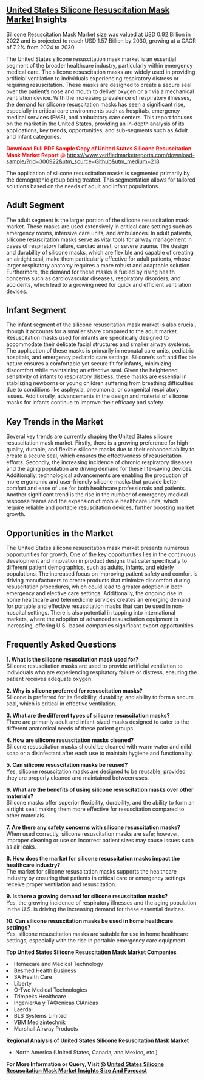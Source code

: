 <h2><a href="https://www.verifiedmarketreports.com/download-sample/?rid=300922&amp;utm_source=Github&amp;utm_medium=218" target="_blank">United States Silicone Resuscitation Mask Market</a> Insights</h2><p>Silicone Resuscitation Mask Market size was valued at USD 0.92 Billion in 2022 and is projected to reach USD 1.57 Billion by 2030, growing at a CAGR of 7.2% from 2024 to 2030.</p><p> <p>The United States silicone resuscitation mask market is an essential segment of the broader healthcare industry, particularly within emergency medical care. The silicone resuscitation masks are widely used in providing artificial ventilation to individuals experiencing respiratory distress or requiring resuscitation. These masks are designed to create a secure seal over the patient’s nose and mouth to deliver oxygen or air via a mechanical ventilation device. With the increasing prevalence of respiratory illnesses, the demand for silicone resuscitation masks has seen a significant rise, especially in critical care environments such as hospitals, emergency medical services (EMS), and ambulatory care centers. This report focuses on the market in the United States, providing an in-depth analysis of its applications, key trends, opportunities, and sub-segments such as Adult and Infant categories. <p><span class=""><span style="color: #ff0000;"><strong>Download Full PDF Sample Copy of United States Silicone Resuscitation Mask Market Report</strong> @ </span><a href="https://www.verifiedmarketreports.com/download-sample/?rid=300922&amp;utm_source=Github&amp;utm_medium=218" target="_blank">https://www.verifiedmarketreports.com/download-sample/?rid=300922&amp;utm_source=Github&amp;utm_medium=218</a></span></p> The application of silicone resuscitation masks is segmented primarily by the demographic group being treated. This segmentation allows for tailored solutions based on the needs of adult and infant populations. <h2>Adult Segment</h2> The adult segment is the larger portion of the silicone resuscitation mask market. These masks are used extensively in critical care settings such as emergency rooms, intensive care units, and ambulances. In adult patients, silicone resuscitation masks serve as vital tools for airway management in cases of respiratory failure, cardiac arrest, or severe trauma. The design and durability of silicone masks, which are flexible and capable of creating an airtight seal, make them particularly effective for adult patients, whose larger respiratory anatomy requires a more robust and adaptable solution. Furthermore, the demand for these masks is fueled by rising health concerns such as cardiovascular diseases, respiratory disorders, and accidents, which lead to a growing need for quick and efficient ventilation devices. <h2>Infant Segment</h2> The infant segment of the silicone resuscitation mask market is also crucial, though it accounts for a smaller share compared to the adult market. Resuscitation masks used for infants are specifically designed to accommodate their delicate facial structures and smaller airway systems. The application of these masks is primarily in neonatal care units, pediatric hospitals, and emergency pediatric care settings. Silicone’s soft and flexible nature ensures a comfortable yet secure fit for infants, minimizing discomfort while maintaining an effective seal. Given the heightened sensitivity of infants to respiratory distress, these masks are essential in stabilizing newborns or young children suffering from breathing difficulties due to conditions like asphyxia, pneumonia, or congenital respiratory issues. Additionally, advancements in the design and material of silicone masks for infants continue to improve their efficacy and safety. <h2>Key Trends in the Market</h2> Several key trends are currently shaping the United States silicone resuscitation mask market. Firstly, there is a growing preference for high-quality, durable, and flexible silicone masks due to their enhanced ability to create a secure seal, which ensures the effectiveness of resuscitation efforts. Secondly, the increasing incidence of chronic respiratory diseases and the aging population are driving demand for these life-saving devices. Additionally, technological advancements are enabling the production of more ergonomic and user-friendly silicone masks that provide better comfort and ease of use for both healthcare professionals and patients. Another significant trend is the rise in the number of emergency medical response teams and the expansion of mobile healthcare units, which require reliable and portable resuscitation devices, further boosting market growth. <h2>Opportunities in the Market</h2> The United States silicone resuscitation mask market presents numerous opportunities for growth. One of the key opportunities lies in the continuous development and innovation in product designs that cater specifically to different patient demographics, such as adults, infants, and elderly populations. The increased focus on improving patient safety and comfort is driving manufacturers to create products that minimize discomfort during resuscitation procedures, which could lead to greater adoption in both emergency and elective care settings. Additionally, the ongoing rise in home healthcare and telemedicine services creates an emerging demand for portable and effective resuscitation masks that can be used in non-hospital settings. There is also potential in tapping into international markets, where the adoption of advanced resuscitation equipment is increasing, offering U.S.-based companies significant export opportunities. <h2>Frequently Asked Questions</h2> <p><strong>1. What is the silicone resuscitation mask used for?</strong><br> Silicone resuscitation masks are used to provide artificial ventilation to individuals who are experiencing respiratory failure or distress, ensuring the patient receives adequate oxygen. </p> <p><strong>2. Why is silicone preferred for resuscitation masks?</strong><br> Silicone is preferred for its flexibility, durability, and ability to form a secure seal, which is critical in effective ventilation. </p> <p><strong>3. What are the different types of silicone resuscitation masks?</strong><br> There are primarily adult and infant-sized masks designed to cater to the different anatomical needs of these patient groups. </p> <p><strong>4. How are silicone resuscitation masks cleaned?</strong><br> Silicone resuscitation masks should be cleaned with warm water and mild soap or a disinfectant after each use to maintain hygiene and functionality. </p> <p><strong>5. Can silicone resuscitation masks be reused?</strong><br> Yes, silicone resuscitation masks are designed to be reusable, provided they are properly cleaned and maintained between uses. </p> <p><strong>6. What are the benefits of using silicone resuscitation masks over other materials?</strong><br> Silicone masks offer superior flexibility, durability, and the ability to form an airtight seal, making them more effective for resuscitation compared to other materials. </p> <p><strong>7. Are there any safety concerns with silicone resuscitation masks?</strong><br> When used correctly, silicone resuscitation masks are safe; however, improper cleaning or use on incorrect patient sizes may cause issues such as air leaks. </p> <p><strong>8. How does the market for silicone resuscitation masks impact the healthcare industry?</strong><br> The market for silicone resuscitation masks supports the healthcare industry by ensuring that patients in critical care or emergency settings receive proper ventilation and resuscitation. </p> <p><strong>9. Is there a growing demand for silicone resuscitation masks?</strong><br> Yes, the growing incidence of respiratory illnesses and the aging population in the U.S. is driving the increasing demand for these essential devices. </p> <p><strong>10. Can silicone resuscitation masks be used in home healthcare settings?</strong><br> Yes, silicone resuscitation masks are suitable for use in home healthcare settings, especially with the rise in portable emergency care equipment. </p> </p><p><strong>Top United States Silicone Resuscitation Mask Market Companies</strong></p><div data-test-id=""><p><li>Homecare and Medical Technology</li><li> Besmed Health Business</li><li> 3A Health Care</li><li> Liberty</li><li> O-Two Medical Technologies</li><li> Trimpeks Healthcare</li><li> IngenierÃ­a y TÃ©cnicas ClÃ­nicas</li><li> Laerdal</li><li> BLS Systems Limited</li><li> VBM Medizintechnik</li><li> Marshall Airway Products</li></p><div><strong>Regional Analysis of&nbsp;United States Silicone Resuscitation Mask Market</strong></div><ul><li dir="ltr"><p dir="ltr">North America&nbsp;(United States, Canada, and Mexico, etc.)</p></li></ul><p><strong>For More Information or Query, Visit @&nbsp;</strong><strong><a href="https://www.verifiedmarketreports.com/product/silicone-resuscitation-mask-market/?utm_source=Github&amp;utm_medium=218" target="_blank">United States Silicone Resuscitation Mask Market Insights Size And Forecast</a></strong></p></div>
